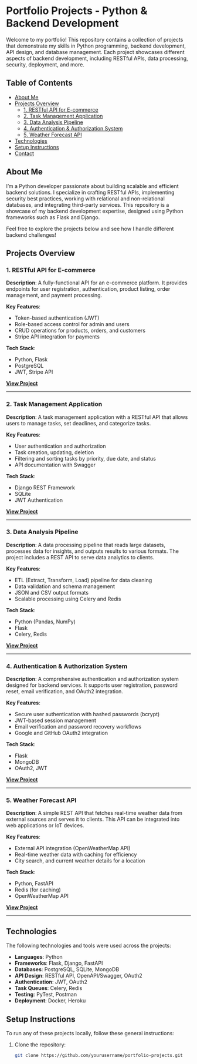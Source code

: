 # Portfolio Projects - Python & Backend Development

Welcome to my portfolio! This repository contains a collection of projects that demonstrate my skills in Python programming, backend development, API design, and database management. Each project showcases different aspects of backend development, including RESTful APIs, data processing, security, deployment, and more.

## Table of Contents

- [About Me](#about-me)
- [Projects Overview](#projects-overview)
  - [1. RESTful API for E-commerce](#1-restful-api-for-e-commerce)
  - [2. Task Management Application](#2-task-management-application)
  - [3. Data Analysis Pipeline](#3-data-analysis-pipeline)
  - [4. Authentication & Authorization System](#4-authentication--authorization-system)
  - [5. Weather Forecast API](#5-weather-forecast-api)
- [Technologies](#technologies)
- [Setup Instructions](#setup-instructions)
- [Contact](#contact)

## About Me

I’m a Python developer passionate about building scalable and efficient backend solutions. I specialize in crafting RESTful APIs, implementing security best practices, working with relational and non-relational databases, and integrating third-party services. This repository is a showcase of my backend development expertise, designed using Python frameworks such as Flask and Django.

Feel free to explore the projects below and see how I handle different backend challenges!

## Projects Overview

### 1. RESTful API for E-commerce

**Description**: A fully-functional API for an e-commerce platform. It provides endpoints for user registration, authentication, product listing, order management, and payment processing.

**Key Features**:
- Token-based authentication (JWT)
- Role-based access control for admin and users
- CRUD operations for products, orders, and customers
- Stripe API integration for payments

**Tech Stack**:
- Python, Flask
- PostgreSQL
- JWT, Stripe API

**[View Project](link-to-project)**

---

### 2. Task Management Application

**Description**: A task management application with a RESTful API that allows users to manage tasks, set deadlines, and categorize tasks.

**Key Features**:
- User authentication and authorization
- Task creation, updating, deletion
- Filtering and sorting tasks by priority, due date, and status
- API documentation with Swagger

**Tech Stack**:
- Django REST Framework
- SQLite
- JWT Authentication

**[View Project](link-to-project)**

---

### 3. Data Analysis Pipeline

**Description**: A data processing pipeline that reads large datasets, processes data for insights, and outputs results to various formats. The project includes a REST API to serve data analytics to clients.

**Key Features**:
- ETL (Extract, Transform, Load) pipeline for data cleaning
- Data validation and schema management
- JSON and CSV output formats
- Scalable processing using Celery and Redis

**Tech Stack**:
- Python (Pandas, NumPy)
- Flask
- Celery, Redis

**[View Project](link-to-project)**

---

### 4. Authentication & Authorization System

**Description**: A comprehensive authentication and authorization system designed for backend services. It supports user registration, password reset, email verification, and OAuth2 integration.

**Key Features**:
- Secure user authentication with hashed passwords (bcrypt)
- JWT-based session management
- Email verification and password recovery workflows
- Google and GitHub OAuth2 integration

**Tech Stack**:
- Flask
- MongoDB
- OAuth2, JWT

**[View Project](link-to-project)**

---

### 5. Weather Forecast API

**Description**: A simple REST API that fetches real-time weather data from external sources and serves it to clients. This API can be integrated into web applications or IoT devices.

**Key Features**:
- External API integration (OpenWeatherMap API)
- Real-time weather data with caching for efficiency
- City search, and current weather details for a location

**Tech Stack**:
- Python, FastAPI
- Redis (for caching)
- OpenWeatherMap API

**[View Project](link-to-project)**

---

## Technologies

The following technologies and tools were used across the projects:

- **Languages**: Python
- **Frameworks**: Flask, Django, FastAPI
- **Databases**: PostgreSQL, SQLite, MongoDB
- **API Design**: RESTful API, OpenAPI/Swagger, OAuth2
- **Authentication**: JWT, OAuth2
- **Task Queues**: Celery, Redis
- **Testing**: PyTest, Postman
- **Deployment**: Docker, Heroku

## Setup Instructions

To run any of these projects locally, follow these general instructions:

1. Clone the repository:  
   ```bash
   git clone https://github.com/yourusername/portfolio-projects.git
